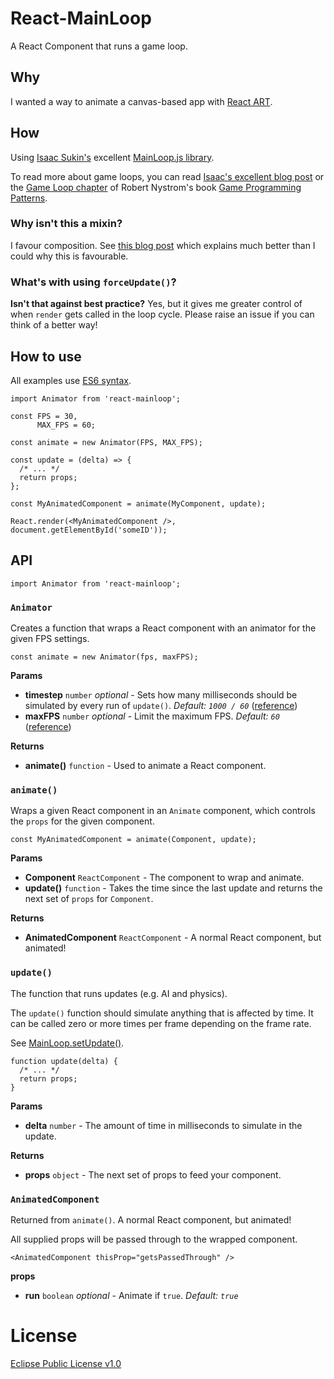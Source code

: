 React-MainLoop
==============

A React Component that runs a game loop.

## Why
I wanted a way to animate a canvas-based app with [React ART](https://github.com/reactjs/react-art).

## How
Using [Isaac Sukin's](http://www.isaacsukin.com/) excellent [MainLoop.js library](https://github.com/IceCreamYou/MainLoop.js).

To read more about game loops, you can read [Isaac's excellent blog post](http://www.isaacsukin.com/news/2015/01/detailed-explanation-javascript-game-loops-and-timing) or the [Game Loop chapter](http://gameprogrammingpatterns.com/game-loop.html) of Robert Nystrom's book [Game Programming Patterns](http://gameprogrammingpatterns.com/).

### Why isn't this a mixin?
I favour composition. See [this blog post](https://medium.com/@dan_abramov/mixins-are-dead-long-live-higher-order-components-94a0d2f9e750) which explains much better than I could why this is favourable.

### What's with using `forceUpdate()`?
**Isn't that against best practice?**
Yes, but it gives me greater control of when `render` gets called in the loop cycle. Please raise an issue if you can think of a better way!

## How to use

All examples use [ES6 syntax](https://github.com/lukehoban/es6features).

```detailed-explanation-javascript-game-loops-and-timing
import Animator from 'react-mainloop';

const FPS = 30,
      MAX_FPS = 60;

const animate = new Animator(FPS, MAX_FPS);

const update = (delta) => {
  /* ... */
  return props;
};

const MyAnimatedComponent = animate(MyComponent, update);

React.render(<MyAnimatedComponent />, document.getElementById('someID'));

```

## API

`import Animator from 'react-mainloop';`

### `Animator`

Creates a function that wraps a React component with an animator for the given FPS settings.

`const animate = new Animator(fps, maxFPS);`

**Params**
- **timestep** `number` *optional* - Sets how many milliseconds should be simulated by every run of `update()`. *Default: `1000 / 60`* ([reference](https://icecreamyou.github.io/MainLoop.js/docs/#!/api/MainLoop-method-setSimulationTimestep))
- **maxFPS** `number` *optional* - Limit the maximum FPS. *Default: `60`* ([reference](https://icecreamyou.github.io/MainLoop.js/docs/#!/api/MainLoop-method-setMaxAllowedFPS))

**Returns**
- **animate()** `function` - Used to animate a React component.

### `animate()`

Wraps a given React component in an `Animate` component, which controls the `props` for the given component.

`const MyAnimatedComponent = animate(Component, update);`

**Params**
- **Component** `ReactComponent` - The component to wrap and animate.
- **update()** `function` - Takes the time since the last update and returns the next set of `props` for `Component`.

**Returns**
- **AnimatedComponent** `ReactComponent` - A normal React component, but animated!

### `update()`

The function that runs updates (e.g. AI and physics).

The `update()` function should simulate anything that is affected by time. It can be called zero or more times per frame depending on the frame rate.

See [MainLoop.setUpdate()](https://icecreamyou.github.io/MainLoop.js/docs/#!/api/MainLoop-method-setUpdate).

```
function update(delta) {
  /* ... */
  return props;
}
```

**Params**
- **delta** `number` - The amount of time in milliseconds to simulate in the update.

**Returns**
- **props** `object` - The next set of props to feed your component.

### `AnimatedComponent`
Returned from `animate()`. A normal React component, but animated!

All supplied props will be passed through to the wrapped component.

```<AnimatedComponent thisProp="getsPassedThrough" />```

**props**
- **run** `boolean` *optional* - Animate if `true`. *Default: `true`*

# License
[Eclipse Public License v1.0](LICENSE)

